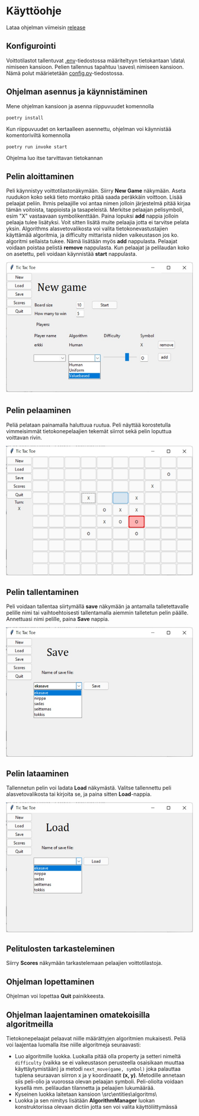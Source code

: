 # Käyttöohje

Lataa ohjelman viimeisin [release](https://github.com/JonathanHeyno/ot-harjoitustyo/releases/tag/viikko6)

## Konfigurointi
Voittotilastot tallentuvat [.env](../.env)-tiedostossa määriteltyyn tietokantaan \data\ nimiseen kansioon. Pelien tallennus tapahtuu \saves\ nimiseen kansioon. Nämä polut määrietetään [config.py](../src/config.py)-tiedostossa.

## Ohjelman asennus ja käynnistäminen

Mene ohjelman kansioon ja asenna riippuvuudet komennolla
```
poetry install
```

Kun riippuvuudet on kertaalleen asennettu, ohjelman voi käynnistää komentoriviltä komennolla
```
poetry run invoke start
```

Ohjelma luo itse tarvittavan tietokannan

## Pelin aloittaminen
Peli käynnistyy voittotilastonäkymään. Siirry **New Game** näkymään. Aseta ruudukon koko sekä tieto montako pitää saada peräkkäin voittoon. Lisää pelaajat peliin. Ihmis pelaajille voi antaa nimen jolloin järjestelmä pitää kirjaa tämän voitoista, tappioista ja tasapeleistä. Merkitse pelaajan pelisymboli, esim "X" vastaavaan symbolikenttään. Paina lopuksi **add** nappia jolloin pelaaja tulee lisätyksi. Voit sitten lisätä muite pelaajia jotta ei tarvitse pelata yksin. Algorithms alasvetovalikosta voi valita tietokonevastustajien käyttämää algoritmia, ja difficulty mittarista niiden vaikeustason jos ko. algoritmi sellaista tukee. Nämä lisätään myös **add** nappulasta. Pelaajat voidaan poistaa pelistä **remove** nappulasta. Kun pelaajat ja pelilaudan koko on asetettu, peli voidaan käynnistää **start** nappulasta.

![](./kuvat/new_game.jpg)

## Pelin pelaaminen
Peliä pelataan painamalla haluttuua ruutua. Peli näyttää korostetulla vimmeisimmät tietokonepelaajien tekemät siirrot sekä pelin loputtua voittavan rivin.

![](./kuvat/game.jpg)

## Pelin tallentaminen
Peli voidaan tallentaa siirtymällä **save** näkymään ja antamalla talletettavalle pelille nimi tai vaihtoehtoisesti tallentamalla aiemmin talletetun pelin päälle. Annettuasi nimi pelille, paina **Save** nappia.

![](./kuvat/save.jpg)

## Pelin lataaminen
Tallennetun pelin voi ladata **Load** näkymästä. Valitse tallennettu peli alasvetovalikosta tai kirjoita se, ja paina sitten **Load**-nappia.

![](./kuvat/load.jpg)

## Pelitulosten tarkasteleminen
Siirry **Scores** näkymään tarkastelemaan pelaajien voittotilastoja.

## Ohjelman lopettaminen
Ohjelman voi lopettaa **Quit** painikkeesta.

## Ohjelman laajentaminen omatekoisilla algoritmeilla
Tietokonepelaajat pelaavat niille määrättyjen algoritmien mukaisesti. Peliä voi laajentaa luomalla itse niille algoritmeja seuraavasti:
- Luo algoritmille luokka. Luokalla pitää olla property ja setteri nimeltä `difficulty` (vaikka se ei vaikeustason perusteella osaisikaan muuttaa käyttäytymistään) ja metodi `next_move(game, symbol)` joka palauttaa tuplena seuraavan siirron x ja y koordinaatit **(x, y)**. Metodille annetaan siis peli-olio ja vuorossa olevan pelaajan symboli. Peli-oliolta voidaan kysellä mm. pelilaudan tilannetta ja pelaajien lukumäärää.
- Kyseinen luokka laitetaan kansioon \src\entities\algoritms\
- Luokka ja sen nimitys lisätään **AlgorithmManager** luokan konstruktorissa olevaan dictiin jotta sen voi valita käyttöliittymässä
